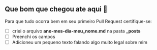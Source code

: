 ## Que bom que chegou ate aqui :tada:

Para que tudo ocorra bem em seu primeiro Pull Request certifique-se:

- [ ] criei o arquivo **ano-mes-dia-meu_nome.md** na pasta **_posts**
- [ ] Preenchi os campos
- [ ] Adicioneu um pequeno texto falando algo muito legal sobre mim
